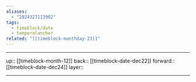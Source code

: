 ```yaml
---
aliases:
  - "2024327113902"
tags:
  - timeblock/date
  - temporalanchor
related: "[[timeblock-monthday-23]]"
---
```




***

up:: [[timeblock-month-12]]
back:: [[timeblock-date-dec22]]
forward:: [[timeblock-date-dec24]]
layer:: 

***

